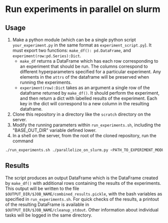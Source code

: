 # Run experiments in parallel on slurm
## Usage
1. Make a python module (which can be a single python script `your_experiment.py` in the same format as `experiment_script.py`). It must export two functions: `make_df(): pd.DataFrame`, and `experiment(row:pd.Series):Dict`. 
	- `make_df` returns a DataFrame which has each row corresponding to an experiment that should be run. The columns correspond to different hyperparameters specified for a particular experiment. Any elements in the `attrs` of the dataframe will be preserved when running the experiments.
	- `experiment(row):Dict` takes as an argument a single row of the dataframe returned by `make_df()`. It should perform the experiment, and then return a dict with labelled results of the experiment. Each key in the dict will correspond to a new column in the resulting dataframe.
2. Clone this repository in a directory like the `scratch` directory on the server.
3. Modify the running parameters within `run_experiments.sh`, including the "BASE_OUT_DIR" variable defined lower.
4. In a shell on the server, from the root of the cloned repository, run the command
``` bash
./run_experiments.sh ./parallelize_on_slurm.py <PATH_TO_EXPERIMENT_MODULE> 
```
## Results
The script produces an output DataFrame which is the DataFrame created by `make_df()` with additional rows containing the results of the experiments. This output will be written to the file `$OUTPUT_DIR/$JOB_NAME/combined_results.pickle`, with the bash variables as specified in `run_experiments.sh`. For quick checks of the results, a printout of the resulting DataFrame is available in `$OUTPUT_DIR/$JOB_NAME/cleanup_stdout`. Other information about individual tasks will be logged in the same directory.
